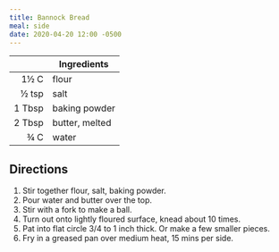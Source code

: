 ```yaml
---
title: Bannock Bread
meal: side
date: 2020-04-20 12:00 -0500
---
```


|| Ingredients |
|-:|-|
1½ C   | flour
½ tsp  | salt
1 Tbsp | baking powder
2 Tbsp | butter, melted
¾ C    | water

## Directions

1. Stir together flour, salt, baking powder.
2. Pour water and butter over the top.
3. Stir with a fork to make a ball.
4. Turn out onto lightly floured surface, knead about 10 times.
5. Pat into flat circle 3/4 to 1 inch thick. Or make a few smaller pieces.
6. Fry in a greased pan over medium heat, 15 mins per side.
